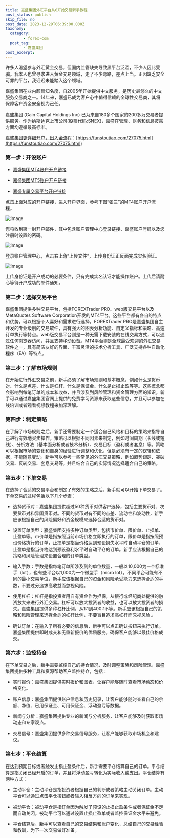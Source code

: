 ```yaml
---
title: 嘉盛集团外汇平台从0开始交易新手教程
post_status: publish
skip_file: no
post_date: 2023-12-29T06:39:00.000Z
taxonomy:
  category:
        - forex-com
  post_tag:
        - 嘉盛集团
post_excerpt: 
---
```

许多人渴望参与外汇黄金交易，但国内监管缺失导致黑平台泛滥，不少人因此受骗。我本人也曾寻求进入黄金交易领域，走了不少弯路，差点上当。正因缺乏安全可靠的平台，我迟迟未能踏入这个领域。

嘉盛集团在业内颇具知名度，自2005年开始提供中文服务，是历史最悠久的中文服务交易商之一。14年来，嘉盛已成为客户心中值得信赖的全球性交易商，其将保障客户资金安全视为己任。

嘉盛集团 (Gain Capital Holdings Inc) 已为来自180多个国家的200多万交易者提供服务。作为纳斯达克上市公司(股票代码:SNEX)，嘉盛在管理、财务和信息披露方面均遵循最高标准。

[嘉盛集团更详细开户，出入金流程](https://funstoutiao.com/27075.html)：[https://funstoutiao.com/27075.html](https://funstoutiao.com/27075.html)

### 第一步：开设账户

* [嘉盛集团MT4账户开户链接](https://s.ssgg.net/jsmt4)

* [嘉盛集团MT5账户开户链接](https://s.ssgg.net/jsmt5)

* [嘉盛专属交易平台开户链接](https://s.ssgg.net/js)

点击上面对应的开户链接，进入开户界面，参考下图“张三”的MT4账户开户流程。

![Image](https://prod-files-secure.s3.us-west-2.amazonaws.com/39ed1227-6d7d-4570-be36-9ccd4a2c4241/7a167aea-686b-400d-af59-4e18eb607a40/640.png?X-Amz-Algorithm=AWS4-HMAC-SHA256&X-Amz-Content-Sha256=UNSIGNED-PAYLOAD&X-Amz-Credential=ASIAZI2LB46673QCWIVH%2F20250423%2Fus-west-2%2Fs3%2Faws4_request&X-Amz-Date=20250423T041308Z&X-Amz-Expires=3600&X-Amz-Security-Token=IQoJb3JpZ2luX2VjEFkaCXVzLXdlc3QtMiJHMEUCIQCa%2BF2JULDZQf1ojFAtRkkfuADMx8xv0MKG%2F%2F2WbtzLeAIgEAaJJMVQTaXfGDzbo2gkNfRgfLgVsguwfL%2F1Ae75xQoqiAQI4v%2F%2F%2F%2F%2F%2F%2F%2F%2F%2FARAAGgw2Mzc0MjMxODM4MDUiDFe7o%2FjY%2BS1FIDGIkSrcAw3E6GPepVyjuaMDFdKTxuu5HWJSXImbPjZe8I1%2BFlDEYwq4YyD7GmTqRiBvcU%2FsecbPjW7HWSI%2BtCQGn7CRUnO3lVSrkMQw%2FcpiCh%2Bh99BIgnWBjvuLf3LeKiECHQ5DUmiV%2BsTKmCv5%2BJV0UhcInSG26oyyGObYxJiH5gjpq4JJ4Tib3NvivCyFu5Gw9AF3MTbEugq1iZS77%2Bm2XG65IT3v9V1iwZTKQkWQ%2FnJ%2F6LJ4qRV3HkmCTrfsG1hRf49zaKt2QH%2B%2BnkxVLqP7LDJz7r4E7eoOIJ7SHeiyPXyqaWoLyMkoEJB7tJJrXv7yvtym8In1JU8II7C%2B8M9bxCp%2FU8XATD2B%2BEZGkxJPQgmCcb32nc%2FHVia5pfEX6zsXBzXYlYKuwfpSmjLWVAuKFBuxsV1B4Bnxdf7wQkPr074mO2RRFkR6ciwXDuF1OVf4uHppaBUjSg%2FYAFKuzTMDHEUqMti5YSfyIcONEwULmD8vmSv2e2cPK5%2FEQPjBdMlcCBR8zWcbTauIR4p86dR17WiI96OMeOexvNhOnlttP31eZalYn%2FcSwYF%2BvSOCjDRi3RV9JfUCKllkCW04JnL%2F2U8ojgk2Fm2LAOBnG0e0reHu4TyEaStx5BpzqL2%2ByY8HMMzyoMAGOqUBdH9km6NLWkGHX4jmB5zN0GLA%2BLxJu%2BQho24Qep9Jb3388GO1Fs2eLH8Sp6rTwNBKaitAC1bhfOSQKw5mesQzFJi7SuPjb5Fi3YOaJG0u1GPM1MY4WBng4%2BoajoMrZnq6L1OddSr3g127XVe6TS%2FjBFURvSxQYp0pPBB4Ru0pYJ2ViQ41pCOaYcq31rgOP4wF1jaxvgdXdx6vzEhG52Nn4APvTVex&X-Amz-Signature=e1fb94715c8df25a1bf455ae1339cb1d9e30e86fded7d2b35bcf1fa97ddc317a&X-Amz-SignedHeaders=host&x-id=GetObject)

您将收到第一封开户邮件，其中包含账户管理中心登录链接、嘉盛账户号码以及您注册时设置的密码。

![Image](https://prod-files-secure.s3.us-west-2.amazonaws.com/39ed1227-6d7d-4570-be36-9ccd4a2c4241/eaa1c6b3-2877-4284-a0e1-530e222c27fb/image.png?X-Amz-Algorithm=AWS4-HMAC-SHA256&X-Amz-Content-Sha256=UNSIGNED-PAYLOAD&X-Amz-Credential=ASIAZI2LB46673QCWIVH%2F20250423%2Fus-west-2%2Fs3%2Faws4_request&X-Amz-Date=20250423T041308Z&X-Amz-Expires=3600&X-Amz-Security-Token=IQoJb3JpZ2luX2VjEFkaCXVzLXdlc3QtMiJHMEUCIQCa%2BF2JULDZQf1ojFAtRkkfuADMx8xv0MKG%2F%2F2WbtzLeAIgEAaJJMVQTaXfGDzbo2gkNfRgfLgVsguwfL%2F1Ae75xQoqiAQI4v%2F%2F%2F%2F%2F%2F%2F%2F%2F%2FARAAGgw2Mzc0MjMxODM4MDUiDFe7o%2FjY%2BS1FIDGIkSrcAw3E6GPepVyjuaMDFdKTxuu5HWJSXImbPjZe8I1%2BFlDEYwq4YyD7GmTqRiBvcU%2FsecbPjW7HWSI%2BtCQGn7CRUnO3lVSrkMQw%2FcpiCh%2Bh99BIgnWBjvuLf3LeKiECHQ5DUmiV%2BsTKmCv5%2BJV0UhcInSG26oyyGObYxJiH5gjpq4JJ4Tib3NvivCyFu5Gw9AF3MTbEugq1iZS77%2Bm2XG65IT3v9V1iwZTKQkWQ%2FnJ%2F6LJ4qRV3HkmCTrfsG1hRf49zaKt2QH%2B%2BnkxVLqP7LDJz7r4E7eoOIJ7SHeiyPXyqaWoLyMkoEJB7tJJrXv7yvtym8In1JU8II7C%2B8M9bxCp%2FU8XATD2B%2BEZGkxJPQgmCcb32nc%2FHVia5pfEX6zsXBzXYlYKuwfpSmjLWVAuKFBuxsV1B4Bnxdf7wQkPr074mO2RRFkR6ciwXDuF1OVf4uHppaBUjSg%2FYAFKuzTMDHEUqMti5YSfyIcONEwULmD8vmSv2e2cPK5%2FEQPjBdMlcCBR8zWcbTauIR4p86dR17WiI96OMeOexvNhOnlttP31eZalYn%2FcSwYF%2BvSOCjDRi3RV9JfUCKllkCW04JnL%2F2U8ojgk2Fm2LAOBnG0e0reHu4TyEaStx5BpzqL2%2ByY8HMMzyoMAGOqUBdH9km6NLWkGHX4jmB5zN0GLA%2BLxJu%2BQho24Qep9Jb3388GO1Fs2eLH8Sp6rTwNBKaitAC1bhfOSQKw5mesQzFJi7SuPjb5Fi3YOaJG0u1GPM1MY4WBng4%2BoajoMrZnq6L1OddSr3g127XVe6TS%2FjBFURvSxQYp0pPBB4Ru0pYJ2ViQ41pCOaYcq31rgOP4wF1jaxvgdXdx6vzEhG52Nn4APvTVex&X-Amz-Signature=49cef34ef3881589613c87a9f3f0a986941e0ee25c40bb0346d1a16dfe7adc2b&X-Amz-SignedHeaders=host&x-id=GetObject)

登录账户管理中心，点击右上角“上传文件”，上传身份证正反面完成实名验证。

![Image](https://prod-files-secure.s3.us-west-2.amazonaws.com/39ed1227-6d7d-4570-be36-9ccd4a2c4241/54090639-09fc-46b4-a135-e0289f707147/image.png?X-Amz-Algorithm=AWS4-HMAC-SHA256&X-Amz-Content-Sha256=UNSIGNED-PAYLOAD&X-Amz-Credential=ASIAZI2LB46673QCWIVH%2F20250423%2Fus-west-2%2Fs3%2Faws4_request&X-Amz-Date=20250423T041308Z&X-Amz-Expires=3600&X-Amz-Security-Token=IQoJb3JpZ2luX2VjEFkaCXVzLXdlc3QtMiJHMEUCIQCa%2BF2JULDZQf1ojFAtRkkfuADMx8xv0MKG%2F%2F2WbtzLeAIgEAaJJMVQTaXfGDzbo2gkNfRgfLgVsguwfL%2F1Ae75xQoqiAQI4v%2F%2F%2F%2F%2F%2F%2F%2F%2F%2FARAAGgw2Mzc0MjMxODM4MDUiDFe7o%2FjY%2BS1FIDGIkSrcAw3E6GPepVyjuaMDFdKTxuu5HWJSXImbPjZe8I1%2BFlDEYwq4YyD7GmTqRiBvcU%2FsecbPjW7HWSI%2BtCQGn7CRUnO3lVSrkMQw%2FcpiCh%2Bh99BIgnWBjvuLf3LeKiECHQ5DUmiV%2BsTKmCv5%2BJV0UhcInSG26oyyGObYxJiH5gjpq4JJ4Tib3NvivCyFu5Gw9AF3MTbEugq1iZS77%2Bm2XG65IT3v9V1iwZTKQkWQ%2FnJ%2F6LJ4qRV3HkmCTrfsG1hRf49zaKt2QH%2B%2BnkxVLqP7LDJz7r4E7eoOIJ7SHeiyPXyqaWoLyMkoEJB7tJJrXv7yvtym8In1JU8II7C%2B8M9bxCp%2FU8XATD2B%2BEZGkxJPQgmCcb32nc%2FHVia5pfEX6zsXBzXYlYKuwfpSmjLWVAuKFBuxsV1B4Bnxdf7wQkPr074mO2RRFkR6ciwXDuF1OVf4uHppaBUjSg%2FYAFKuzTMDHEUqMti5YSfyIcONEwULmD8vmSv2e2cPK5%2FEQPjBdMlcCBR8zWcbTauIR4p86dR17WiI96OMeOexvNhOnlttP31eZalYn%2FcSwYF%2BvSOCjDRi3RV9JfUCKllkCW04JnL%2F2U8ojgk2Fm2LAOBnG0e0reHu4TyEaStx5BpzqL2%2ByY8HMMzyoMAGOqUBdH9km6NLWkGHX4jmB5zN0GLA%2BLxJu%2BQho24Qep9Jb3388GO1Fs2eLH8Sp6rTwNBKaitAC1bhfOSQKw5mesQzFJi7SuPjb5Fi3YOaJG0u1GPM1MY4WBng4%2BoajoMrZnq6L1OddSr3g127XVe6TS%2FjBFURvSxQYp0pPBB4Ru0pYJ2ViQ41pCOaYcq31rgOP4wF1jaxvgdXdx6vzEhG52Nn4APvTVex&X-Amz-Signature=2a99fc391839660bed5bdfbcc7d641a96c0e830bcbbd7641619db49a85740f5d&X-Amz-SignedHeaders=host&x-id=GetObject)

上传身份证是开户成功的必要条件，只有完成实名认证才能操作账户。上传后请耐心等待开户成功的邮件通知。

### 第二步：选择交易平台

嘉盛集团提供多种交易平台，包括FOREXTrader PRO、web版交易平台以及MetaQuotes Software Corporation开发的MT4平台。这些平台都有各自的特点和优势，可以根据个人喜好和需求进行选择。FOREXTrader PRO是嘉盛集团自主开发的专业级别的交易软件，具有强大的图表分析功能、自定义指标和策略、高速订单执行等特点。web版交易平台则是一种无需下载安装的在线交易方式，可以通过任何浏览器访问，并且支持移动设备。MT4平台则是全球最受欢迎的外汇交易软件之一，具有简洁友好的界面、丰富灵活的技术分析工具、广泛支持各种自动化程序（EA）等特点。

### 第三步：了解市场规则

在开始进行外汇交易之前，新手必须了解市场规则和基本概念，例如什么是货币对、什么是点差、什么是杠杆、什么是保证金、什么是止损止盈等等。这些概念都会影响到每笔订单的成本和收益，并且涉及到风险管理和资金管理方面的知识。新手可以通过嘉盛集团官网上提供的免费学习资源来获取这些信息，并且可以参加在线培训或者观看视频教程来加深理解。

### 第四步：制定策略

在了解了市场规则之后，新手还需要制定一个适合自己风格和目标的策略来指导自己进行有效地买卖操作。策略可以根据不同因素来制定，例如时间周期（长线或短线）、分析方法（基本面分析或者技术分析）、交易目标（盈利或者套息）等。策略可以根据市场的变化和自身的经验进行调整和优化，但是必须有一定的逻辑和依据，不能随意变动。新手可以参考一些常见的外汇交易策略，例如趋势跟踪、突破交易、反转交易、套息交易等，并且结合自己的实际情况选择适合自己的策略。

### 第五步：下单交易

在选择了合适的交易平台和制定了有效的策略之后，新手就可以开始下单交易了。下单交易的过程包括以下几个步骤：

* 选择货币对：嘉盛集团提供超过50种货币对供客户选择，包括主要货币对、次要货币对和异国货币对。不同的货币对有不同的点差、流动性和波动性，新手应该根据自己的风险偏好和资金规模来选择合适的货币对。

* 设置订单类型：嘉盛集团支持多种订单类型，包括市价单、限价单、止损单、止盈单等。市价单是指按照当前市场价格立即执行的订单，限价单是指按照预设价格执行的订单，止损单是指当价格达到预设损失水平时自动平仓的订单，止盈单是指当价格达到预设盈利水平时自动平仓的订单。新手应该根据自己的策略和风险管理来设置合理的订单类型。

* 输入手数：手数是指每笔订单所涉及到的单位数量，一般以10,000为一个标准手（lot），也有些平台以1,000为一个微型手（micro lot）。不同平台可能有不同的最小交易单位，新手应该根据自己的资金和风险承受能力来选择合适的手数，不要过分追求高收益而忽视风险。

* 使用杠杆：杠杆是指投资者用自有资金作为担保，从银行或经纪商处提供的融资放大来进行外汇交易。杠杆可以放大投资者的收益，也可以放大投资者的损失。嘉盛集团提供多种杠杆比例，从1:1到400:1不等。新手应该根据自己的策略和风险管理来选择合适的杠杆比例，不要盲目追求高杠杆而忽视风险 。

* 确认订单：在输入了所有必要的信息后，新手可以点击确认按钮来执行订单。嘉盛集团提供即时成交和无重新报价的优质服务，确保客户能够以最佳价格成交。

### 第六步：监控持仓

在下单交易之后，新手需要监控自己的持仓情况，及时调整策略和风险管理。嘉盛集团提供多种工具和资源帮助客户监控持仓，包括：

* 实时报价：嘉盛集团提供实时报价和图表，让客户能够随时查看市场动态和价格变化。

* 账户信息：嘉盛集团提供账户信息和历史记录，让客户能够随时查看自己的余额、净值、已用保证金、可用保证金、浮动盈亏等数据。

* 新闻与分析：嘉盛集团提供专业的新闻与分析服务，让客户能够及时获取市场动态和专家观点。

* 交易信号：嘉盛集团提供多种交易信号服务，让客户能够获取市场机会和建议。

### 第七步：平仓结算

在达到预期目标或者触发止损止盈条件后，新手需要平仓结算自己的订单。平仓结算是指关闭已经开启的订单，并且将浮动盈亏转化为实际收入或支出。平仓结算有两种方式：

* 主动平仓：主动平仓是指投资者根据自己的判断或者策略主动关闭订单。主动平仓可以通过点击平仓按钮或者输入相反方向的订单来实现。

* 被动平仓：被动平仓是指订单因为触发了预设的止损止盈条件或者保证金不足而自动关闭。被动平仓可以通过设置止损止盈单或者监控保证金水平来避免。

* 平仓结算后，新手可以查看自己的交易结果和账户变化，总结自己的交易经验和教训，为下一次交易做好准备。